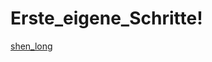 # Erste_eigene_Schritte!

[shen_long](images/dragon-ball-z-kakarot-how-to-get-dragon-balls-shenron-wish.webp)